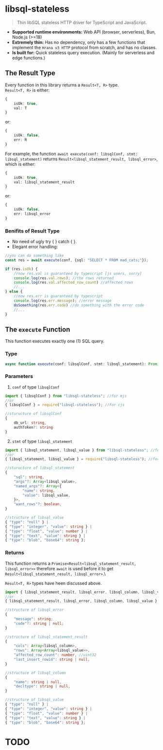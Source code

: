 # libsql-stateless

> Thin libSQL stateless HTTP driver for TypeScript and JavaScript.
- **Supported runtime environments:** Web API (browser, serverless), Bun, Node.js (>=18)
- **Extremely thin:** Has no dependency, only has a few functions that implement the `Hrana v3 HTTP` protocol from scratch, and has no classes.
- **Is built for:** Quick stateless query execution. (Mainly for serverless and edge functions.)

## The Result Type
Every function in this library returns a `Result<T, R>` type.\
`Result<T, R>` is either:
```ts
{
    isOk: true,
    val: T
}
```
or:
```ts
{
    isOk: false,
    err: R
}
```
For example, the function `await execute(conf: libsqlConf, stmt: libsql_statement)` returns `Result<libsql_statement_result, libsql_error>`, which is either:
```ts
{
    isOk: true,
    val: libsql_statement_result
}
```
or:
```ts
{
    isOk: false,
    err: libsql_error
}
```
### Benifits of Result Type
- No need of ugly try { } catch { }.
- Elegant error handling:
```ts
//you can do something like
const res = await execute(conf, {sql: "SELECT * FROM mad_cats;"});

if (res.isOk) {
    //now res.val is guaranteed by typescript [js users, sorry]
    console.log(res.val.rows); //the rows returned
    console.log(res.val.affected_row_count) //affected rows
    //...
} else {
    //now res.err is guaranteed by typescript
    console.log(res.err.message); //error message
    doSomething(res.err.code) //do something with the error code
    //...
}
```

## The `execute` Function
This function executes exactly one (1) SQL query.
### Type
```ts
async function execute(conf: libsqlConf, stmt: libsql_statement): Promise<Result<libsql_statement_result, libsql_error>>;
```

### Parameters
 1. `conf` of type `libsqlConf`
```ts
import { libsqlConf } from "libsql-stateless"; //for mjs
//or
{ libsqlConf } = require("libsql-stateless"); //for cjs

//sturucture of libsqlConf
{
    db_url: string,
    authToken?: string
}
```

2. `stmt` of type `libsql_statement`
```ts
import { libsql_statement, libsql_value } from "libsql-stateless"; //for mjs
//or
{ libsql_statement, libsql_value } = require("libsql-stateless"); //for cjs

//sturucture of libsql_statement
{
    "sql": string,
    "args"?: Array<libsql_value>,
    "named_args"?: Array<{
        "name": string,
        "value": libsql_value,
    }>,
    "want_rows"?: boolean,
}

//structure of libsql_value
{ "type": "null" } |
{ "type": "integer", "value": string } |
{ "type": "float", "value": number } |
{ "type": "text", "value": string } |
{ "type": "blob", "base64": string };
```

### Returns
This function returns a `Promise<Result<libsql_statement_result, libsql_error>>` therefore `await` is used before it to get `Result<libsql_statement_result, libsql_error>`.\

`Result<T, R>` types have heen discussed above.

```ts
import { libsql_statement_result, libsql_error, libsql_column, libsql_value } from "libsql-stateless"; //for mjs
//or
{ libsql_statement_result, libsql_error, libsql_column, libsql_value } = require("libsql-stateless"); //for cjs

//structure of libsql_error
{
    "message": string;
    "code"?: string | null;
}

//structure of libsql_statement_result
{
    "cols": Array<libsql_column>,
    "rows": Array<Array<libsql_value>>,
    "affected_row_count": number, //uint32
    "last_insert_rowid": string | null,
}

//structure of libsql_column
{
    "name": string | null,
    "decltype": string | null,
}

//structure of libsql_value
{ "type": "null" } |
{ "type": "integer", "value": string } |
{ "type": "float", "value": number } |
{ "type": "text", "value": string } |
{ "type": "blob", "base64": string };
```


# TODO